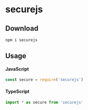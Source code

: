 # securejs

## Download

```bash
npm i securejs
```

## Usage

#### JavaScript

```javascript
const secure = require('securejs')
```

#### TypeScript

```typescript
import * as secure from 'securejs'
```